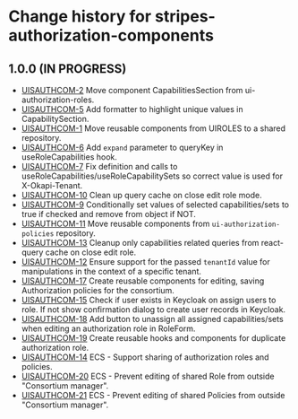# Change history for stripes-authorization-components

## 1.0.0 (IN PROGRESS)

* [UISAUTHCOM-2](https://folio-org.atlassian.net/browse/UISAUTHCOM-2) Move component CapabilitiesSection from
  ui-authorization-roles.
* [UISAUTHCOM-5](https://folio-org.atlassian.net/browse/UISAUTHCOM-5) Add formatter to highlight unique values in
  CapabilitySection.
* [UISAUTHCOM-1](https://folio-org.atlassian.net/browse/UISAUTHCOM-1) Move reusable components from UIROLES to a shared
  repository.
* [UISAUTHCOM-6](https://folio-org.atlassian.net/browse/UISAUTHCOM-6) Add `expand` parameter to queryKey in
  useRoleCapabilities hook.
* [UISAUTHCOM-7](https://folio-org.atlassian.net/browse/UISAUTHCOM-7) Fix definition and calls to
  useRoleCapabilities/useRoleCapabilitySets so correct value is used for X-Okapi-Tenant.
* [UISAUTHCOM-10](https://folio-org.atlassian.net/browse/UISAUTHCOM-10) Clean up query cache on close edit role mode.
* [UISAUTHCOM-9](https://folio-org.atlassian.net/browse/UISAUTHCOM-9) Conditionally set values of selected capabilities/sets to true if checked and remove from object if NOT.
* [UISAUTHCOM-11](https://folio-org.atlassian.net/browse/UISAUTHCOM-11) Move reusable components from `ui-authorization-policies` repository.
* [UISAUTHCOM-13](https://folio-org.atlassian.net/browse/UISAUTHCOM-13) Cleanup only capabilities related queries from react-query cache on close edit role.
* [UISAUTHCOM-12](https://folio-org.atlassian.net/browse/UISAUTHCOM-12) Ensure support for the passed `tenantId` value for manipulations in the context of a specific tenant.
* [UISAUTHCOM-17](https://folio-org.atlassian.net/browse/UISAUTHCOM-17) Create reusable components for editing, saving Authorization policies for the consortium.
* [UISAUTHCOM-15](https://folio-org.atlassian.net/browse/UISAUTHCOM-15) Check if user exists in Keycloak on assign users to role. If not show confirmation dialog to create user records in Keycloak.
* [UISAUTHCOM-18](https://folio-org.atlassian.net/browse/UISAUTHCOM-18) Add button to unassign all assigned capabilities/sets when editing an authorization role in RoleForm. 
* [UISAUTHCOM-19](https://folio-org.atlassian.net/browse/UISAUTHCOM-19) Create reusable hooks and components for duplicate authorization role.
* [UISAUTHCOM-14](https://folio-org.atlassian.net/browse/UISAUTHCOM-14) ECS - Support sharing of authorization roles and policies.
* [UISAUTHCOM-20](https://folio-org.atlassian.net/browse/UISAUTHCOM-20) ECS - Prevent editing of shared Role from outside "Consortium manager".
* [UISAUTHCOM-21](https://folio-org.atlassian.net/browse/UISAUTHCOM-21) ECS - Prevent editing of shared Policies from outside "Consortium manager".
